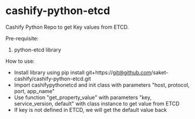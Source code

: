 # cashify-python-etcd

Cashify Python Repo to get Key values from ETCD.

Pre-requisite:
1. python-etcd library


How to use:
- Install library using pip install git+https://git@github.com/saket-cashify/cashify-python-etcd.git
- Import cashifypythonetcd and init class with parameters "host, protocol, port, app_name"
- Use function "get_property_value" with parameters "key, service_version, default" with class instance to get value from ETCD
- If key is not defined in ETCD, we will get the default value back
